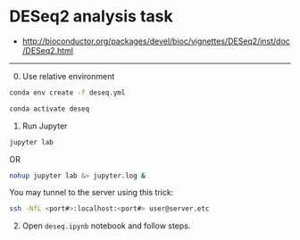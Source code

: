# DESeq2 analysis task
- http://bioconductor.org/packages/devel/bioc/vignettes/DESeq2/inst/doc/DESeq2.html
___
0. Use relative environment
```bash
conda env create -f deseq.yml
```

```bash
conda activate deseq
```
1. Run Jupyter
```bash
jupyter lab
```
OR
```bash
nohup jupyter lab &> jupyter.log &
```
You may tunnel to the server using this trick:
```bash
ssh -NfL <port#>:localhost:<port#> user@server.etc
```
2. Open `deseq.ipynb` notebook and follow steps.
